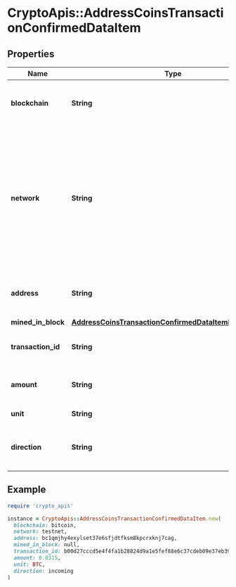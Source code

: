# CryptoApis::AddressCoinsTransactionConfirmedDataItem

## Properties

| Name | Type | Description | Notes |
| ---- | ---- | ----------- | ----- |
| **blockchain** | **String** | Represents the specific blockchain protocol name, e.g. Ethereum, Bitcoin, etc. |  |
| **network** | **String** | Represents the name of the blockchain network used; blockchain networks are usually identical as technology and software, but they differ in data, e.g. - \&quot;mainnet\&quot; is the live network with actual data while networks like \&quot;testnet\&quot;, \&quot;ropsten\&quot;, \&quot;mordor\&quot; are test networks. |  |
| **address** | **String** | Defines the specific address to which the coin transaction has been sent and is confirmed. |  |
| **mined_in_block** | [**AddressCoinsTransactionConfirmedDataItemMinedInBlock**](AddressCoinsTransactionConfirmedDataItemMinedInBlock.md) |  |  |
| **transaction_id** | **String** | Defines the unique ID of the specific transaction, i.e. its identification number. |  |
| **amount** | **String** | Defines the amount of coins sent with the confirmed transaction. |  |
| **unit** | **String** | Defines the unit of the transaction, e.g. BTC. |  |
| **direction** | **String** | Defines whether the transaction is \&quot;incoming\&quot; or \&quot;outgoing\&quot;. |  |

## Example

```ruby
require 'crypto_apis'

instance = CryptoApis::AddressCoinsTransactionConfirmedDataItem.new(
  blockchain: bitcoin,
  network: testnet,
  address: bc1qmjhy4exylset37e6sfjdtfksm8kpcrxknj7cag,
  mined_in_block: null,
  transaction_id: b00d27cccd5e4f4fa1b28824d9a1e5fef88e6c37cdeb09e37eb39aa1d3d63448,
  amount: 0.0315,
  unit: BTC,
  direction: incoming
)
```

